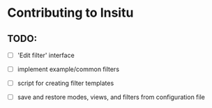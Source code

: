 # Contributing to Insitu

## TODO:

- [ ] 'Edit filter' interface

- [ ] implement example/common filters

- [ ] script for creating filter templates

- [ ] save and restore modes, views, and filters from configuration file
